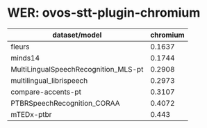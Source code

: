 
# WER: ovos-stt-plugin-chromium
|dataset/model|chromium|
|-|-|
| fleurs | 0.1637 |
| minds14 | 0.1744 |
| MultiLingualSpeechRecognition_MLS-pt | 0.2908 |
| multilingual_librispeech | 0.2973 |
| compare-accents-pt | 0.3107 |
| PTBRSpeechRecognition_CORAA | 0.4072 |
| mTEDx-ptbr | 0.443 |